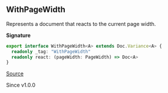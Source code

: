 ## WithPageWidth

Represents a document that reacts to the current page width.

**Signature**

```ts
export interface WithPageWidth<A> extends Doc.Variance<A> {
  readonly _tag: "WithPageWidth"
  readonly react: (pageWidth: PageWidth) => Doc<A>
}
```

[Source](https://github.com/Effect-TS/effect/tree/main/packages/printer/src/Doc.ts#L280)

Since v1.0.0